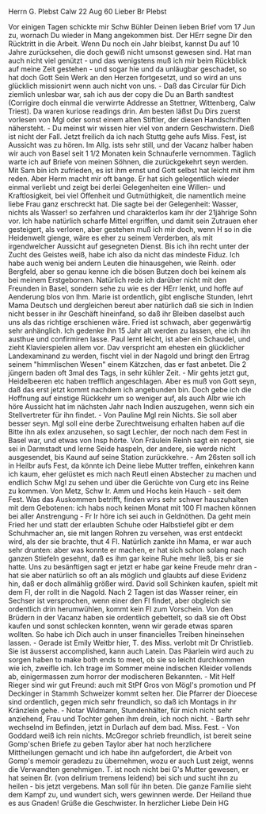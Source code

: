 Herrn G. Plebst
 Calw 22 Aug 60
Lieber Br Plebst

Vor einigen Tagen schickte mir Schw Bühler Deinen lieben Brief vom 17 Jun zu, wornach Du wieder in Mang angekommen bist. Der HErr segne Dir den Rücktritt in die Arbeit. Wenn Du noch ein Jahr bleibst, kannst Du auf 10 Jahre zurücksehen, die doch gewiß nicht umsonst gewesen sind. Hat man auch nicht viel genützt - und das wenigstens muß ich mir beim Rückblick auf meine Zeit gestehen - und sogar hie und da unläugbar geschadet, so hat doch Gott Sein Werk an den Herzen fortgesetzt, und so wird an uns glücklich missionirt wenn auch nicht von uns. - Daß das Circular für Dich ziemlich unlesbar war, sah ich aus der copy die Du an Barth sandtest (Corrigire doch einmal die verwirrte Addresse an Stettner, Wittenberg, Calw Triest). Da waren kuriose readings drin. Am besten läßst Du Dirs zuerst vorlesen von Mgl oder sonst einem alten Stiftler, der diesen Handschriften nähersteht. - Du meinst wir wissen hier viel von andern Geschwistern. Dieß ist nicht der Fall. Jetzt freilich da ich nach Stuttg gehe aufs Miss. Fest, ist Aussicht was zu hören. Im Allg. ists sehr still, und der Vacanz halber haben wir auch von Basel seit 1 1/2 Monaten kein Schnauferle vernommen. Täglich warte ich auf Briefe von meinen Söhnen, die zurückgekehrt seyn werden. Mit Sam bin ich zufrieden, es ist ihm ernst und Gott selbst hat leicht mit ihm reden. Aber Herm macht mir oft bange. Er hat sich gelegentlich wieder einmal verliebt und zeigt bei derlei Gelegenheiten eine Willen- und Kraftlosigkeit, bei viel Offenheit und Gutmüthigkeit, die namentlich meine liebe Frau ganz erschreckt hat. Die sagte bei der Gelegenheit: Wasser, nichts als Wasser! so zerfahren und charakterlos kam ihr der 21jährige Sohn vor. Ich habe natürlich scharfe Mittel ergriffen, und damit sein Zutrauen eher gesteigert, als verloren, aber gestehen muß ich mir doch, wenn H so in die Heidenwelt gienge, wäre es eher zu seinem Verderben, als mit irgendwelcher Aussicht auf gesegneten Dienst. Bis ich ihn recht unter der Zucht des Geistes weiß, habe ich also da nicht das mindeste Fiduz. Ich habe auch wenig bei andern Leuten die hinausgehen, wie Reinh. oder Bergfeld, aber so genau kenne ich die bösen Butzen doch bei keinem als bei meinem Erstgebornen. Natürlich rede ich darüber nicht mit den Freunden in Basel, sondern sehe zu wie es der HErr lenkt, und hoffe auf Aenderung blos von Ihm. Marie ist ordentlich, gibt englische Stunden, lehrt Mama Deutsch und dergleichen bereut aber natürlich daß sie sich in Indien nicht besser in ihr Geschäft hineinfand, so daß ihr Bleiben daselbst auch uns als das richtige erschienen wäre. Fried ist schwach, aber gegenwärtig sehr anhänglich. Ich gedenke ihn 15 Jahr alt werden zu lassen, ehe ich ihn austhue und confirmiren lasse. Paul lernt leicht, ist aber ein Schaudel, und zieht Klavierspielen allem vor. Dav verspricht am ehesten ein glücklicher Landexaminand zu werden, fischt viel in der Nagold und bringt den Ertrag seinem "himmlischen Wesen" einem Kätzchen, das er fast anbetet. Die 2 jüngern baden oft 3mal des Tags, in sehr kühler Zeit. - Mir gehts jetzt gut, Heidelbeeren etc haben trefflich angeschlagen. Aber es muß von Gott seyn, daß das erst jetzt kommt nachdem ich angebunden bin. Doch gebe ich die Hoffnung auf einstige Rückkehr um so weniger auf, als auch Albr wie ich höre Aussicht hat im nächsten Jahr nach Indien auszugehen, wenn sich ein Stellvertreter für ihn findet. - Von Pauline Mgl rein Nichts. Sie soll aber besser seyn. Mgl soll eine derbe Zurechtweisung erhalten haben auf die Bitte ihn als exlex anzusehen, so sagt Lechler, der noch nach dem Fest in Basel war, und etwas von Insp hörte. Von Fräulein Reinh sagt ein report, sie sei in Darmstadt und lerne Seide haspeln, der andere, sie werde nicht ausgesendet, bis Kaund auf seine Station zurückkehre. - Am 26sten soll ich in Heilbr aufs Fest, da könnte ich Deine liebe Mutter treffen, einkehren kann ich kaum, eher gelüstet es mich nach Reutl einen Abstecher zu machen und endlich Schw Mgl zu sehen und über die Gerüchte von Curg etc ins Reine zu kommen. Von Metz, Schw Ir. Amm und Hochs kein Hauch - seit dem Fest. Was das Auskommen betrifft, finden wirs sehr schwer hauszuhalten mit dem Gebotenen: ich habs noch keinen Monat mit 100 Fl machen können bei aller Anstrengung - Fr Ir höre ich sei auch in Geldnöthen. Da geht mein Fried her und statt der erlaubten Schuhe oder Halbstiefel gibt er dem Schuhmacher an, sie mit langen Rohren zu versehen, was erst entdeckt wird, als der sie brachte, thut 4 Fl. Natürlich zankte ihn Mama, er war auch sehr drunten: aber was konnte er machen, er hat sich schon solang nach ganzen Stiefeln gesehnt, daß es ihm gar keine Ruhe mehr ließ, bis er sie hatte. Uns zu besänftigen sagt er jetzt er habe gar keine Freude mehr dran - hat sie aber natürlich so oft an als möglich und glaubts auf diese Evidenz hin, daß er doch allmählig größer wird. David soll Schinken kaufen, spielt mit dem Fl, der rollt in die Nagold. Nach 2 Tagen ist das Wasser reiner, ein Sechser ist versprochen, wenn einer den Fl findet, aber obgleich sie ordentlich drin herumwühlen, kommt kein Fl zum Vorschein. Von den Brüdern in der Vacanz haben sie ordentlich gebettelt, so daß sie oft Obst kaufen und sonst schlecken konnten, wenn wir gerade etwas sparen wollten. So habe ich Dich auch in unser financielles Treiben hineinsehen lassen. - Gerade ist Emily Weitbr hier, T. des Miss. verlobt mit Dr Christlieb. Sie ist äusserst accomplished, kann auch Latein. Das Päarlein wird auch zu sorgen haben to make both ends to meet, ob sie so leicht durchkommen wie ich, zweifle ich. Ich trage im Sommer meine indischen Kleider vollends ab, einigermassen zum horror der modischeren Bekannten. - Mit Helf Rieger sind wir gut Freund: auch mit StPf Gros von Mögl's promotion und Pf Deckinger in Stammh Schweizer kommt selten her. Die Pfarrer der Dioecese sind ordentlich, gegen mich sehr freundlich, so daß ich Montags in ihr Kränzlein gehe. - Notar Widmann, Stundenhälter, für mich nicht sehr anziehend, Frau und Tochter gehen ihm drein, ich noch nicht. - Barth sehr wechselnd im Befinden, jetzt in Durlach auf dem bad. Miss. Fest. - Von Goddard weiß ich rein nichts. McGregor schrieb freundlich, ist bereit seine Gomp'schen Briefe zu geben Taylor aber hat noch herzlichere Mittheilungen gemacht und ich habe ihn aufgefordert, die Arbeit von Gomp's memoir geradezu zu übernehmen, wozu er auch Lust zeigt, wenns die Verwandten genehmigen. T. ist noch nicht bei G's Mutter gewesen, er hat seinen Br. (von delirium tremens leidend) bei sich und sucht ihn zu heilen - bis jetzt vergebens. Man soll für ihn beten. Die ganze Familie sieht dem Kampf zu, und wundert sich, wers gewinnen werde. Der Heiland thue es aus Gnaden! Grüße die Geschwister. In herzlicher Liebe
 Dein HG
